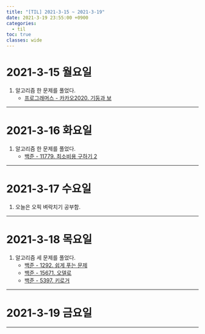 ```yaml
---
title: "[TIL] 2021-3-15 ~ 2021-3-19"
date: 2021-3-19 23:55:00 +0900
categories:
  - til
toc: true
classes: wide
---
```


# 2021-3-15 월요일

1. 알고리즘 한 문제를 풀었다.
    - [프로그래머스 - 카카오2020. 기둥과 보](http://ddb8036631.github.io/programmers/프로그래머스_카카오2020_기둥과-보)

---

# 2021-3-16 화요일

1. 알고리즘 한 문제를 풀었다.
    - [백준 - 11779. 최소비용 구하기 2](http://ddb8036631.github.io/boj/백준_11779_최소비용-구하기-2)

---

# 2021-3-17 수요일

1. 오늘은 오픽 벼락치기 공부함.

---

# 2021-3-18 목요일

1. 알고리즘 세 문제를 풀었다.
    - [백준 - 1292. 쉽게 푸는 문제](http://ddb8036631.github.io/boj/백준_1292_쉽게-푸는-문제)
    - [백준 - 15671. 오델로](http://ddb8036631.github.io/boj/백준_15671_오델로)
    - [백준 - 5397. 키로거](http://ddb8036631.github.io/boj/백준_5397_키로거)

---

# 2021-3-19 금요일

---